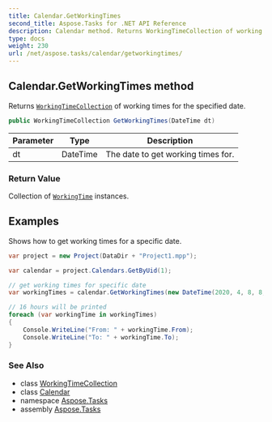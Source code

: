 ```yaml
---
title: Calendar.GetWorkingTimes
second_title: Aspose.Tasks for .NET API Reference
description: Calendar method. Returns WorkingTimeCollection of working times for the specified date
type: docs
weight: 230
url: /net/aspose.tasks/calendar/getworkingtimes/
---
```

## Calendar.GetWorkingTimes method

Returns [`WorkingTimeCollection`](../../workingtimecollection/) of working times for the specified date.

```csharp
public WorkingTimeCollection GetWorkingTimes(DateTime dt)
```

| Parameter | Type | Description |
| --- | --- | --- |
| dt | DateTime | The date to get working times for. |

### Return Value

Collection of [`WorkingTime`](../../workingtime/) instances.

## Examples

Shows how to get working times for a specific date.

```csharp
var project = new Project(DataDir + "Project1.mpp");

var calendar = project.Calendars.GetByUid(1);

// get working times for specific date
var workingTimes = calendar.GetWorkingTimes(new DateTime(2020, 4, 8, 8, 0, 0));

// 16 hours will be printed
foreach (var workingTime in workingTimes)
{
    Console.WriteLine("From: " + workingTime.From);
    Console.WriteLine("To: " + workingTime.To);
}
```

### See Also

* class [WorkingTimeCollection](../../workingtimecollection/)
* class [Calendar](../)
* namespace [Aspose.Tasks](../../calendar/)
* assembly [Aspose.Tasks](../../../)


